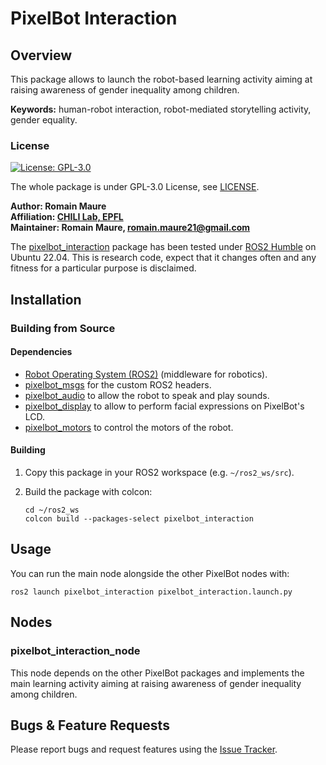 # PixelBot Interaction

## Overview

This package allows to launch the robot-based learning activity aiming at raising awareness of gender inequality among children. 

**Keywords:**  human-robot interaction, robot-mediated storytelling activity, gender equality.

### License

[![License: GPL-3.0](https://img.shields.io/badge/license-GPLv3-blue)](https://www.gnu.org/licenses/gpl-3.0.en.html)

The whole package is under GPL-3.0 License, see [LICENSE](https://github.com/RomainMaure/PixelBot/blob/main/LICENSE).

**Author: Romain Maure<br />
Affiliation: [CHILI Lab, EPFL](https://www.epfl.ch/labs/chili/)<br />
Maintainer: Romain Maure, romain.maure21@gmail.com**

The [pixelbot_interaction](https://github.com/RomainMaure/PixelBot/tree/main/src/pixelbot_interaction) package has been tested under [ROS2 Humble](https://docs.ros.org/en/humble/index.html) on Ubuntu 22.04.
This is research code, expect that it changes often and any fitness for a particular purpose is disclaimed.

## Installation

### Building from Source

#### Dependencies

- [Robot Operating System (ROS2)](https://docs.ros.org/en/humble/index.html) (middleware for robotics).
- [pixelbot_msgs](https://github.com/RomainMaure/PixelBot/tree/main/src/pixelbot_msgs) for the custom ROS2 headers.
- [pixelbot_audio](https://github.com/RomainMaure/PixelBot/tree/main/src/pixelbot_audio) to allow the robot to speak and play sounds.
- [pixelbot_display](https://github.com/RomainMaure/PixelBot/tree/main/src/pixelbot_display) to allow to perform facial expressions on PixelBot's LCD.
- [pixelbot_motors](https://github.com/RomainMaure/PixelBot/tree/main/src/pixelbot_motors) to control the motors of the robot.

#### Building

1) Copy this package in your ROS2 workspace (e.g. `~/ros2_ws/src`).

2) Build the package with colcon:
    ```
    cd ~/ros2_ws
    colcon build --packages-select pixelbot_interaction
    ```

## Usage

You can run the main node alongside the other PixelBot nodes with:
```
ros2 launch pixelbot_interaction pixelbot_interaction.launch.py
```

## Nodes

### pixelbot_interaction_node

This node depends on the other PixelBot packages and implements the main learning activity aiming at raising awareness of gender inequality among children.

## Bugs & Feature Requests

Please report bugs and request features using the [Issue Tracker](https://github.com/RomainMaure/PixelBot/issues).
